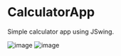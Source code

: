 # CalculatorApp
Simple calculator app using JSwing.

![image](https://user-images.githubusercontent.com/36359653/131992902-b476b89d-7c79-4f97-995a-956c33076c8f.png)       ![image](https://user-images.githubusercontent.com/36359653/131992984-e9975708-96aa-4152-981b-a50757fe4353.png)
